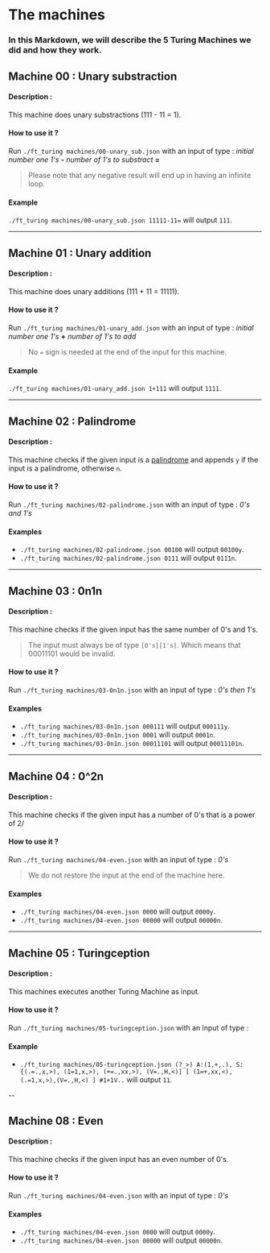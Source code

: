 # The machines
### In this Markdown, we will describe the 5 Turing Machines we did and how they work.

## Machine 00 : Unary substraction
#### Description :
This machine does unary substractions (111 - 11 = 1).
#### How to use it ?
Run `./ft_turing machines/00-unary_sub.json` with an input of type : *initial number one 1's* **-** *number of 1's to substract* **=**
> Please note that any negative result will end up in having an infinite loop.
#### Example
`./ft_turing machines/00-unary_sub.json 11111-11=`  will output `111`.

---

## Machine 01 : Unary addition
#### Description :
This machine does unary additions (111 + 11 = 11111).
#### How to use it ?
Run `./ft_turing machines/01-unary_add.json` with an input of type : *initial number one 1's* **+** *number of 1's to add*
> No `=` sign is needed at the end of the input for this machine.
#### Example
`./ft_turing machines/01-unary_add.json 1+111`  will output `1111`.

---

## Machine 02 : Palindrome
#### Description :
This machine checks if the given input is a [palindrome](https://en.wikipedia.org/wiki/Palindrome) and appends `y` if the input is a palindrome, otherwise `n`.
#### How to use it ?
Run `./ft_turing machines/02-palindrome.json` with an input of type : *0's and 1's*
#### Examples
- `./ft_turing machines/02-palindrome.json 00100` will output `00100y`.
- `./ft_turing machines/02-palindrome.json 0111` will output `0111n`.

---

## Machine 03 : 0n1n
#### Description :
This machine checks if the given input has the same number of 0's and 1's.
> The input must always be of type `[0's][1's]`. Which means that 00011101 would be invalid.
#### How to use it ?
Run `./ft_turing machines/03-0n1n.json` with an input of type : *0's then 1's*
#### Examples
- `./ft_turing machines/03-0n1n.json 000111` will output `000111y`.
- `./ft_turing machines/03-0n1n.json 0001` will output `0001n`.
- `./ft_turing machines/03-0n1n.json 00011101` will output `00011101n`.

---

## Machine 04 : 0^2n
#### Description :
This machine checks if the given input has a number of 0's that is a power of 2/
#### How to use it ?
Run `./ft_turing machines/04-even.json` with an input of type : *0's*
> We do not restore the input at the end of the machine here.
#### Examples
- `./ft_turing machines/04-even.json 0000` will output `0000y`.
- `./ft_turing machines/04-even.json 00000` will output `00000n`.

---

## Machine 05 : Turingception
#### Description :
This machines executes another Turing Machine as input.
#### How to use it ?
Run `./ft_turing machines/05-turingception.json` with an input of type :
#### Example
- `./ft_turing machines/05-turingception.json (?_>) A:(1,+,.), S: {(.=.,x,>), (1=1,x,>), (+=.,xx,>), (V=.,H,<)] [ (1=+,xx,<), (.=1,x,>),(V=.,H,<) ] #1+1V..` will output `11`.

--

## Machine 08 : Even
#### Description :
This machine checks if the given input has an even number of 0's.
#### How to use it ?
Run `./ft_turing machines/04-even.json` with an input of type : *0's*
#### Examples
- `./ft_turing machines/04-even.json 0000` will output `0000y`.
- `./ft_turing machines/04-even.json 00000` will output `00000n`.

